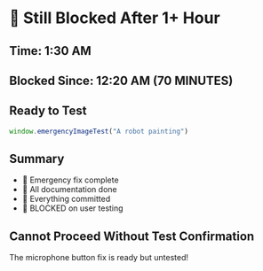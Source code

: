 # 📌 Still Blocked After 1+ Hour

## Time: 1:30 AM
## Blocked Since: 12:20 AM (70 MINUTES)

## Ready to Test
```javascript
window.emergencyImageTest("A robot painting")
```

## Summary
- 🔧 Emergency fix complete
- 📝 All documentation done
- 💾 Everything committed
- 🚨 BLOCKED on user testing

## Cannot Proceed Without Test Confirmation

The microphone button fix is ready but untested!